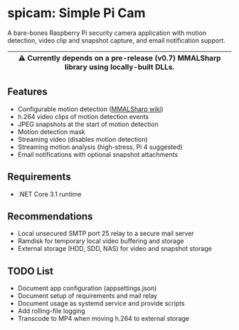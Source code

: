 # spicam: Simple Pi Cam

A bare-bones Raspberry Pi security camera application with motion detection, video clip and snapshot capture, and email notification support.

| :warning: Currently depends on a pre-release (v0.7) MMALSharp library using locally-built DLLs. |
| --- |

## Features
* Configurable motion detection ([MMALSharp wiki](https://github.com/techyian/MMALSharp/wiki/CCTV-and-Motion-Detection))
* h.264 video clips of motion detection events
* JPEG snapshots at the start of motion detection
* Motion detection mask
* Streaming video (disables motion detection)
* Streaming motion analysis (high-stress, Pi 4 suggested)
* Email notifications with optional snapshot attachments

## Requirements
* .NET Core 3.1 runtime

## Recommendations
* Local unsecured SMTP port 25 relay to a secure mail server
* Ramdisk for temporary local video buffering and storage
* External storage (HDD, SDD, NAS) for video and snapshot storage

## TODO List
* Document app configuration (appsettings.json)
* Document setup of requirements and mail relay
* Document usage as systemd service and provide scripts
* Add rolling-file logging
* Transcode to MP4 when moving h.264 to external storage
